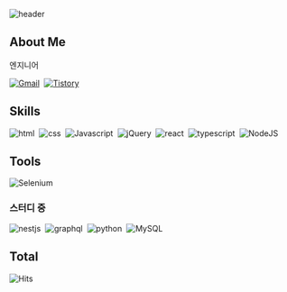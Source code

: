 ![header](https://capsule-render.vercel.app/api?type=wave&color=ffcc00&height=200&fontSize=50&text=안녕하세요!👋👋)

## About Me
엔지니어

<!-- 
[![Notion](https://img.shields.io/badge/Resume-notion?style=flat-square&logo=notion&color=000000&logoColor=white)](https://prickly-vinyl-0c6.notion.site/a91b01ba2bfc435e8a73441869004e97?pvs=4)&nbsp;&nbsp; --> 
[![Gmail](https://img.shields.io/badge/Mail%20Me-notion?style=flat-square&logo=gmail&color=EA4335&logoColor=white)](mailto:developer.ssu.ssu@gmail.com)&nbsp;&nbsp;[![Tistory](https://img.shields.io/badge/Blog-tistory?style=flat-square&logo=tistory&color=000000&logoColor=white)](https://engineer-ssu.tistory.com)

## Skills

![html](https://img.shields.io/badge/HTML-E34F26?style=for-the-badge&logo=html5&logoColor=white)&nbsp;&nbsp;![css](https://img.shields.io/badge/CSS-1572B6?style=for-the-badge&logo=css3&logoColor=white)&nbsp;&nbsp;![Javascript](https://img.shields.io/badge/JavaScript-F7DF1E?style=for-the-badge&logo=javascript&logoColor=000000)&nbsp;&nbsp;![jQuery](https://img.shields.io/badge/jquery-0769AD?style=for-the-badge&logo=jquery&logoColor=white)&nbsp;&nbsp;![react](https://img.shields.io/badge/react-61DAFB?style=for-the-badge&logo=react&logoColor=000000)&nbsp;&nbsp;![typescript](https://img.shields.io/badge/typescript-3178C6?style=for-the-badge&logo=typescript&logoColor=white)&nbsp;&nbsp;![NodeJS](https://img.shields.io/badge/node-339933?style=for-the-badge&logo=node.js&logoColor=white)

## Tools 
![Selenium](https://img.shields.io/badge/selenium-black?style=for-the-badge&logo=selenium&logoColor=white)

### 스터디 중
![nestjs](https://img.shields.io/badge/NestJS-E0234E?style=for-the-badge&logo=nestjs&logoColor=white)&nbsp;&nbsp;![graphql](https://img.shields.io/badge/graphql-E10098?style=for-the-badge&logo=graphql&logoColor=white)&nbsp;&nbsp;![python](https://img.shields.io/badge/python-61DAFB?style=for-the-badge&logo=python&logoColor=000000)&nbsp;&nbsp;![MySQL](https://img.shields.io/badge/mysql-4479A1?style=for-the-badge&logo=mysql&logoColor=white)&nbsp;&nbsp;


<!--
## Commin Stats
![SSU's GitHub stats](https://github-readme-stats.vercel.app/api?username=engineer-ssu&show_icons=true&count_private=true&custom_title=통계)
![Top Langs](https://github-readme-stats.vercel.app/api/top-langs/?username=engineer-ssu&layout=compact)
![SSU's wakatime stats](https://github-readme-stats.vercel.app/api/wakatime?username=engineer-ssu)
--> 

## Total
![Hits](https://hits.seeyoufarm.com/api/count/incr/badge.svg?url=https%3A%2F%2Fgithub.com%2Fengineer-ssu%2Fhit-counter&count_bg=%2379C83D&title_bg=%23555555&icon=&icon_color=%23E7E7E7&title=hits&edge_flat=false)
